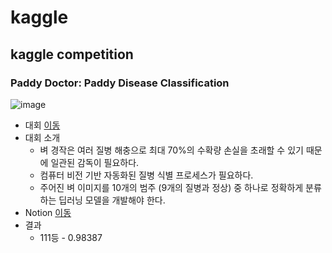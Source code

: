 # kaggle
kaggle competition
----
### Paddy Doctor: Paddy Disease Classification
![image](https://user-images.githubusercontent.com/10412752/188301248-2764c4e7-3fde-4c54-b3b2-23f1aa0fd50e.png)
* 대회 [이동](https://www.kaggle.com/competitions/paddy-disease-classification/overview)
* 대회 소개
  * 벼 경작은 여러 질병 해충으로 최대 70%의 수확량 손실을 초래할 수 있기 때문에 일관된 감독이 필요하다.
  * 컴퓨터 비전 기반 자동화된 질병 식별 프로세스가 필요하다.
  * 주어진 벼 이미지를 10개의 범주 (9개의 질병과 정상) 중 하나로 정확하게 분류하는 딥러닝 모델을 개발해야 한다.
* Notion [이동](https://hypnotic-canid-f79.notion.site/Paddy-Doctor-Paddy-Disease-Classification-be7b7399a39e439a9bd2fc4b1efddd35)
* 결과
  * 111등 - 0.98387
